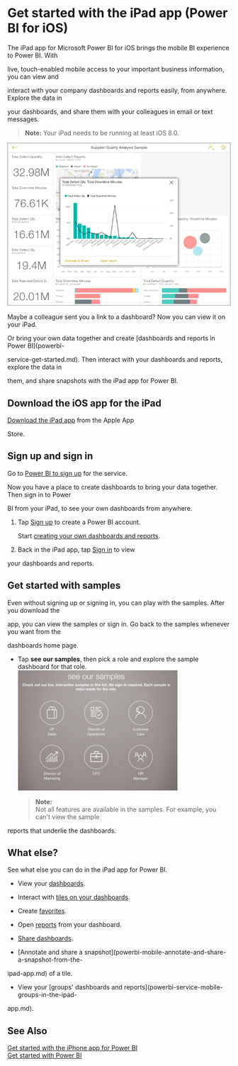 <properties 
   pageTitle="Get started with the iPad app (Power BI for iOS)"
   description="Get started with the iPad app (Power BI for iOS)"
   services="powerbi" 
   documentationCenter="" 
   authors="maggiesMSFT" 
   manager="mblythe" 
   editor=""
   tags=""/>
 
<tags
   ms.service="powerbi"
   ms.devlang="NA"
   ms.topic="article"
   ms.tgt_pltfrm="NA"
   ms.workload="powerbi"
   ms.date="10/15/2015"
   ms.author="maggies"/>

# Get started with the iPad app (Power BI for iOS)  

The iPad app for Microsoft Power BI for iOS brings the mobile BI experience to Power BI. With 

live, touch-enabled mobile access to your important business information, you can view and 

interact with your company dashboards and reports easily, from anywhere. Explore the data in 

your dashboards, and share them with your colleagues in email or text messages.  

>**Note:** Your iPad needs to be running at least iOS 8.0. 

![](media/powerbi-mobile-ipad-app-get-started/PBI_iPad_DashPopout.png)

Maybe a colleague sent you a link to a dashboard? Now you can view it on your iPad.

Or bring your own data together and create [dashboards and reports in Power BI](powerbi-

service-get-started.md). Then interact with your dashboards and reports, explore the data in 

them, and share snapshots with the iPad app for Power BI.

## Download the iOS app for the iPad  
[Download the iPad app](http://go.microsoft.com/fwlink/?LinkId=522062) from the Apple App 

Store.

## Sign up and sign in  
Go to [Power BI to sign up](http://go.microsoft.com/fwlink/?LinkID=513879) for the service. 

Now you have a place to create dashboards to bring your data together. Then sign in to Power 

BI from your iPad, to see your own dashboards from anywhere.

1.  Tap [Sign up](http://go.microsoft.com/fwlink/?LinkID=513879) to create a Power BI account.

    Start [creating your own dashboards and reports](powerbi-service-get-started.md).

2.  Back in the iPad app, tap [Sign in](http://go.microsoft.com/fwlink/?LinkId=522061) to view 

your dashboards and reports.

## Get started with samples  
Even without signing up or signing in, you can play with the samples. After you download the 

app, you can view the samples or sign in. Go back to the samples whenever you want from the 

dashboards home page.

-   Tap **see our samples**, then pick a role and explore the sample dashboard for that role.  
    ![](media/powerbi-mobile-ipad-app-get-started/PBI_SamplesImage.jpg)

    >**Note:**  
    >Not all features are available in the samples. For example, you can't view the sample 

reports that underlie the dashboards. 

## What else?  
See what else you can do in the iPad app for Power BI.

-   View your [dashboards](powerbi-mobile-dashboards-on-the-ipad-app.md).

-   Interact with [tiles on your dashboards](powerbi-mobile-tiles-in-the-ipad-app.md).

-   Create [favorites](powerbi-mobile-favorites-on-the-ipad-app.md).

-   Open [reports](powerbi-mobile-reports-on-the-ipad-app.md) from your dashboard.

-   [Share dashboards](powerbi-mobile-share-dashboards-from-the-ipad-app.md).

-   [Annotate and share a snapshot](powerbi-mobile-annotate-and-share-a-snapshot-from-the-

ipad-app.md) of a tile.

-   View your [groups' dashboards and reports](powerbi-service-mobile-groups-in-the-ipad-

app.md).

## See Also  
[Get started with the iPhone app for Power BI](powerbi-mobile-ipad-app-get-started.md)  
[Get started with Power BI](powerbi-service-get-started.md)  